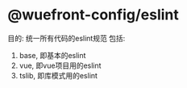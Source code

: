 # @wuefront-config/eslint

目的: 统一所有代码的eslint规范
包括:
1. base, 即基本的eslint
2. vue, 即vue项目用的eslint
3. tslib, 即库模式用的eslint
